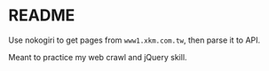 # README

Use nokogiri to get pages from `www1.xkm.com.tw`, then parse it to API.

Meant to practice my web crawl and jQuery skill.